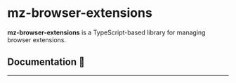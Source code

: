 # mz-browser-extensions
**mz-browser-extensions** is a TypeScript-based library for managing browser extensions.

## Documentation 🔖

------------------------------